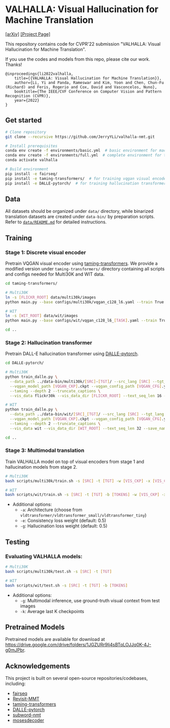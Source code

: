# VALHALLA: Visual Hallucination for Machine Translation 
[[arXiv]](https://arxiv.org/abs/2206.00100) [[Project Page]](http://www.svcl.ucsd.edu/projects/valhalla/)

This repository contains code for CVPR'22 submission "VALHALLA: Visual Hallucination for Machine Translation".

If you use the codes and models from this repo, please cite our work. Thanks!

```
@inproceedings{li2022valhalla,
    title={{VALHALLA: Visual Hallucination for Machine Translation}},
    author={Li, Yi and Panda, Rameswar and Kim, Yoon and Chen, Chun-Fu (Richard) and Feris, Rogerio and Cox, David and Vasconcelos, Nuno},
    booktitle={The IEEE/CVF Conference on Computer Vision and Pattern Recognition (CVPR)},
    year={2022}
}
```

## Get started

```sh
# Clone repository
git clone --recursive https://github.com/JerryYLi/valhalla-nmt.git

# Install prerequisites
conda env create -f environments/basic.yml  # basic environment for machine translation from pretrained hallucination models; or
conda env create -f environments/full.yml  # complete environment for training visual encoder, hallucination and translation from scratch
conda activate valhalla

# Build environment
pip install -e fairseq/
pip install -e taming-transformers/  # for training vqgan visual encoders
pip install -e DALLE-pytorch/  # for training hallucination transformers
```

## Data

All datasets should be organized under `data/` directory, while binarized translation datasets are created under `data-bin/` by preparation scripts. Refer to [`data/README.md`](data/README.md) for detailed instructions.

## Training

### Stage 1: Discrete visual encoder

Pretrain VQGAN visual encoder using [taming-transformers](https://github.com/CompVis/taming-transformers). We provide a modified version under `taming-transformers/` directory containing all scripts and configs needed for Multi30K and WIT data.

```sh
cd taming-transformers/

# Multi30K
ln -s [FLICKR_ROOT] data/multi30k/images  
python main.py --base configs/multi30k/vqgan_c128_l6.yaml --train True --gpus 0,1,2,3

# WIT
ln -s [WIT_ROOT] data/wit/images
python main.py --base configs/wit/vqgan_c128_l6_[TASK].yaml --train True --gpus 0,1,2,3

cd ..
```

### Stage 2: Hallucination transformer

Pretrain DALL-E hallucination transformer using [DALLE-pytorch](https://github.com/lucidrains/DALLE-pytorch). 

```sh
cd DALLE-pytorch/

# Multi30K
python train_dalle.py \
  --data_path ../data-bin/multi30k/[SRC]-[TGT]/ --src_lang [SRC] --tgt_lang [TGT] \
  --vqgan_model_path [VQGAN_CKP].ckpt --vqgan_config_path [VQGAN_CFG].yaml \
  --taming --depth 2 --truncate_captions \
  --vis_data flickr30k --vis_data_dir [FLICKR_ROOT] --text_seq_len 16 --save_name "multi30k_[SRC]_[TGT]"

# WIT
python train_dalle.py \
  --data_path ../data-bin/wit/[SRC]_[TGT]/ --src_lang [SRC] --tgt_lang [TGT] \
  --vqgan_model_path [VQGAN_CKP].ckpt --vqgan_config_path [VQGAN_CFG].yaml \
  --taming --depth 2 --truncate_captions \
  --vis_data wit --vis_data_dir [WIT_ROOT] --text_seq_len 32 --save_name "wit_[SRC]_[TGT]"

cd ..
```

### Stage 3: Multimodal translation

Train VALHALLA model on top of visual encoders from stage 1 and hallucination models from stage 2.
```sh
# Multi30K
bash scripts/multi30k/train.sh -s [SRC] -t [TGT] -w [VIS_CKP] -x [VIS_CFG] -u [HAL_CKP]

# WIT
bash scripts/wit/train.sh -s [SRC] -t [TGT] -b [TOKENS] -w [VIS_CKP] -x [VIS_CFG] -u [HAL_CKP]
```
- Additional options:
  - `-a`: Architecture (choose from `vldtransformer/vldtransformer_small/vldtransformer_tiny`)
  - `-e`: Consistency loss weight (default: 0.5)
  - `-g`: Hallucination loss weight (default: 0.5)

## Testing

### Evaluating VALHALLA models:
```sh
# Multi30K
bash scripts/multi30k/test.sh -s [SRC] -t [TGT]

# WIT
bash scripts/wit/test.sh -s [SRC] -t [TGT] -b [TOKENS]
```
- Additional options:
  - `-g`: Multimodal inference, use ground-truth visual context from test images
  - `-k`: Average last K checkpoints

## Pretrained Models

Pretrained models are available for download at https://drive.google.com/drive/folders/1JGZURr9Ij4sBTqLOJJq0K-4J-g0mJPbr.

## Acknowledgements
This project is built on several open-source repositories/codebases, including:
- [fairseq](https://github.com/pytorch/fairseq)
- [Revisit-MMT](https://github.com/LividWo/Revisit-MMT)
- [taming-transformers](https://github.com/CompVis/taming-transformers)
- [DALLE-pytorch](https://github.com/lucidrains/DALLE-pytorch)
- [subword-nmt](https://github.com/rsennrich/subword-nmt)
- [mosesdecoder](https://github.com/moses-smt/mosesdecoder)
